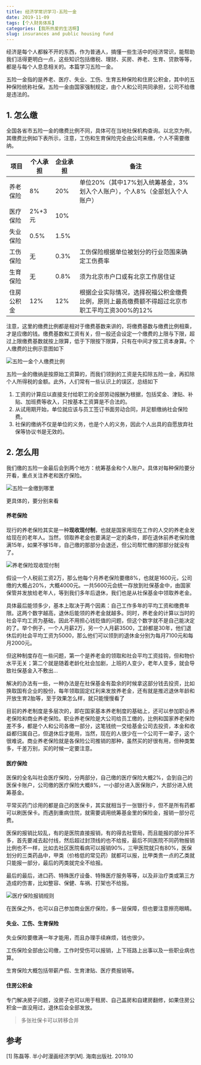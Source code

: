 ```yaml
---
title: 经济学常识学习-五险一金
date: 2019-11-09
tags: [个人财务体系]
categories: [我所热爱的生活啊]
slug: insurances and public housing fund
---
```


经济是每个人都躲不开的东西，作为普通人，搞懂一些生活中的经济常识，能帮助我们活得更明白一点，这些知识包括缴税、理财、买房、养老、生育、贷款等等，都是与每个人息息相关的。本篇学习五险一金。

<!--more-->

五险一金指的是养老、医疗、失业、工伤、生育五种保险和住房公积金，其中的五种保险统称社保。五险一金由国家强制规定，由个人和公司共同承担，公司不给缴是违法的。

## 1. 怎么缴

全国各省市五险一金的缴费比例不同，具体可在当地社保机构查询。以北京为例，其缴费比例如下表所示，注意，工伤和生育保险完全由公司来缴，个人不需要缴纳。

| 项目       | 个人承担 | 企业承担 | 备注                                                         |
| ---------- | -------- | -------- | ------------------------------------------------------------ |
| 养老保险   | 8%       | 20%      | 单位20%（其中17%划入统筹基金，3%划入个人账户），个人8%（全部划入个人账户） |
| 医疗保险   | 2%+3元   | 10%      |                                                              |
| 失业保险   | 0.5%     | 1.5%     |                                                              |
| 工伤保险   | 无       | 0.3%     | 工伤保险根据单位被划分的行业范围来确定工伤费率               |
| 生育保险   | 无       | 0.8%     | 须为北京市户口或有北京工作居住证                             |
| 住房公积金 | 12%      | 12%      | 根据企业实际情况，选择祝福公积金缴费比例，原则上最高缴费额不得超过北京市职工平均工资300%的12% |

注意，这里的缴费比例都是相对于缴费基数来讲的，将缴费基数与缴费比例相乘，才是应缴的钱。缴费基数和工资有关，但一般还会设定一个缴费的上限与下限，超过上限缴费基数就按上限算，低于下限按下限算，只有在中间才按工资本身算。个人缴费的比例示意图如下

![五险一金个人缴费比例](https://picped-1301226557.cos.ap-beijing.myqcloud.com/SH_20191109_1HyPFP.jpg)

五险一金的缴纳是按原始工资算的，而我们领到的工资是先扣除五险一金，再扣除个人所得税的金额。此外，人们常有一些认识上的误区，总结如下

1. 工资的计算应以直接支付给职工的全部劳动报酬为根据，包括奖金、津贴、补贴、加班费等收入，只按基本工资算是不合法的。
2. 从试用期开始，单位就应该与员工签订书面劳动合同，并足额缴纳社会保险费。
3. 社保的缴纳不仅是单位的义务，也是个人的义务，因此个人出具的自愿放弃社保等协议书是无效的。

## 2. 怎么用

我们缴的五险一金最后会到两个地方：统筹基金和个人账户。具体对每种保险要分开看，重点关注养老和医疗保险。

![五险一金缴到哪里](https://picped-1301226557.cos.ap-beijing.myqcloud.com/SH_20191109_1HyJOJ.jpg)

更具体的，要分别来看

#### 养老保险

现行的养老保险其实是一种**现收现付制**，也就是国家用现在工作的人交的养老金发给现在的老年人。当然，领取养老金也要满足一定的条件，即在退休前养老保险缴满15年，如果不够15年，自己缴的那部分会退还，但公司帮忙缴的那部分就没有了。

![养老保险现收现付制](https://picped-1301226557.cos.ap-beijing.myqcloud.com/SH_20191109_1HywY6.jpg)

假设一个人税前工资2万，那么他每个月养老保险要缴8%，也就是1600元，公司缴的大概占20%，大概4000元。一共5600元会统一存放到社保基金中，由国家保管并发放给老年人，等到我们多年后退休，我们也是从社保基金中领取养老金。

具体最后能领多少，基本上取决于两个因素：自己工作多年的平均工资和缴费年限。这两个数字越高，退休后能领的养老金就越多。同时，养老金的计算以当时的社会平均工资为基础，因此不用担心钱贬值的问题，但这个数字就不是自己能决定的了。举个例子，一个人月薪2万，另一个人月薪3500，工龄都是30年，他们退休后的社会平均工资为5000，那么他们可以领到的退休金分别为每月7100元和每月2000元。

但这种制度存在一些问题，第一个是养老金的领取和社会平均工资挂钩，但和物价水平无关；第二个就是随着老龄化社会加剧，上班的人变少，老年人变多，就会导致社保基金入不敷出...

解决的办法有一些，一种办法是在社保基金有盈余的时候拿这部分钱去投资，比如换取国有企业的股份，每年领取固定红利来发放养老金，还有就是推迟退休年龄和开放生育2胎等，至于效果怎么样，就只能慢慢看了

目前的养老制度是多层次的，即在国家基本养老制度的基础上，还可以参加职业养老保险和商业养老保险。职业养老保险是大公司给员工缴的，比例和国家养老保险差不多，都是个人和公司各缴一部分，这笔钱统一交给基金公司去投资，本金和收益都归属自己，但退休后才能用，当然，现在的人很少在一个公司干一辈子，这个很难说。商业养老保险就是各保险公司推销的那种，虽然买的好很有用，但种类繁多，千差万别，买的时候一定要注意。

#### 医疗保险

医保的全名叫社会医疗保险，分两部分，自己缴的医疗保险大概2%，会到自己的医保卡账户，公司缴的医疗保险大概8%，一小部分进入医保账户，大部分进入统筹基金。

平常买药门诊用的都是自己的医保卡，其实就相当于一张银行卡，但不是所有药都可以刷医保卡。而遇到重病住院，就需要调用统筹基金里的保险金，报销一部分花费。

医保的报销比较乱，有的是医院直接报销，有的得去社管局，而且能报的部分并不多，首先要减去起付线，然后超过封顶线的也不给报，最后不同医院不同药物报销比例也不一样，比如去社区医院看病可以报销90%，三甲医院就只有80%，医保划分的三类药品中，甲类（价格低的常见药）就都可以报，比甲类贵一点的乙类就只能报一部分，最后的丙类就完全不给报。

最后的最后，进口药、特殊医疗设备、特殊医疗服务等等，以及非治疗类或第三方造成的伤害，比如整容、保健、车祸、打架也不给报。

![医疗保险报销规则](https://picped-1301226557.cos.ap-beijing.myqcloud.com/SH_20191109_1HyDSO.jpg)

在医保之外，也可以自己参加商业医疗保险，多一层保障，但也要注意擦亮眼睛。

#### 失业、工伤、生育保险

失业保险要缴满一年才能用，而且办理手续麻烦，钱也很少。

工伤保险全部由公司缴，工作时受伤可以报销，上下班路上出事以及一些职业病也算。

生育保险大概包括带薪产假、生育津贴、医疗费报销等。

#### 住房公积金

专门解决房子问题，没房子也可以用于租房、自己盖房和自建房翻修，如果住房公积金一直没用过，退休后会全部发放。

> 多张社保卡可以转移合并

## 参考

[1] 陈磊等. 半小时漫画经济学[M]. 海南出版社. 2019.10